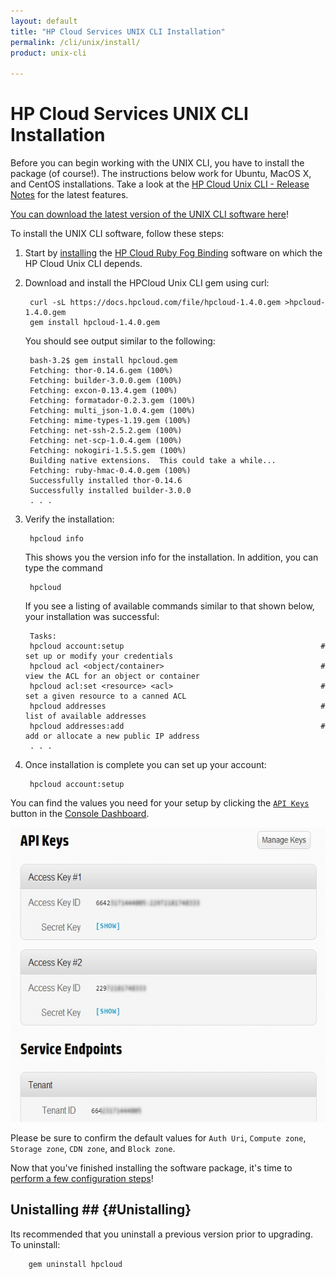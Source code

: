 ```yaml
---
layout: default
title: "HP Cloud Services UNIX CLI Installation"
permalink: /cli/unix/install/
product: unix-cli

---
```

# HP Cloud Services UNIX CLI Installation

Before you can begin working with the UNIX CLI, you have to install the package (of course!).  The instructions below work for Ubuntu, MacOS X, and CentOS installations.  Take a look at the [HP Cloud Unix CLI - Release Notes](/cli/unix/release-notes) for the latest features.

[You can download the latest version of the UNIX CLI software here](https://docs.hpcloud.com/file/hpcloud-1.3.0.gem)!

<!-- list of prerequisites? -->

To install the UNIX CLI software, follow these steps:

1. Start by [installing](/bindings/fog/install) the [HP Cloud Ruby Fog Binding](/bindings/fog) software on which the HP Cloud Unix CLI depends.

2. Download and install the HPCloud Unix CLI gem using curl:

        curl -sL https://docs.hpcloud.com/file/hpcloud-1.4.0.gem >hpcloud-1.4.0.gem
        gem install hpcloud-1.4.0.gem

   You should see output similar to the following:

        bash-3.2$ gem install hpcloud.gem
        Fetching: thor-0.14.6.gem (100%)
        Fetching: builder-3.0.0.gem (100%)
        Fetching: excon-0.13.4.gem (100%)
        Fetching: formatador-0.2.3.gem (100%)
        Fetching: multi_json-1.0.4.gem (100%)
        Fetching: mime-types-1.19.gem (100%)
        Fetching: net-ssh-2.5.2.gem (100%)
        Fetching: net-scp-1.0.4.gem (100%)
        Fetching: nokogiri-1.5.5.gem (100%)
        Building native extensions.  This could take a while...
        Fetching: ruby-hmac-0.4.0.gem (100%)
        Successfully installed thor-0.14.6
        Successfully installed builder-3.0.0
        . . .

3. Verify the installation:

        hpcloud info

    This shows you the version info for the installation.  In addition, you can type the command

        hpcloud

   If you see a listing of available commands similar to that shown below, your installation was successful:

        Tasks:
        hpcloud account:setup                                            # set up or modify your credentials
        hpcloud acl <object/container>                                   # view the ACL for an object or container
        hpcloud acl:set <resource> <acl>                                 # set a given resource to a canned ACL
        hpcloud addresses                                                # list of available addresses
        hpcloud addresses:add                                            # add or allocate a new public IP address
        . . .

4. Once installation is complete you can set up your account:

        hpcloud account:setup

You can find the values you need for your setup by clicking the [`API Keys`](https://console.hpcloud.com/account/api_keys) button in the [Console Dashboard](https://console.hpcloud.com/dashboard).  

<img src="media/api%20keys-2.jpg" width="580" height="471" alt="" />

Please be sure to confirm the default values for `Auth Uri`, `Compute zone`, `Storage zone`, `CDN zone`, and `Block zone`.

Now that you've finished installing the software package, it's time to [perform a few configuration steps](/cli/unix/configuration)!

## Unistalling ##  {#Unistalling}

Its recommended that you uninstall a previous version prior to upgrading. To uninstall:

        gem uninstall hpcloud
